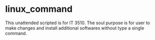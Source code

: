 # linux_command
This unattended scripted is for IT 3510.
The soul purpose is for user to make changes and install additional softwares without type a single command.
